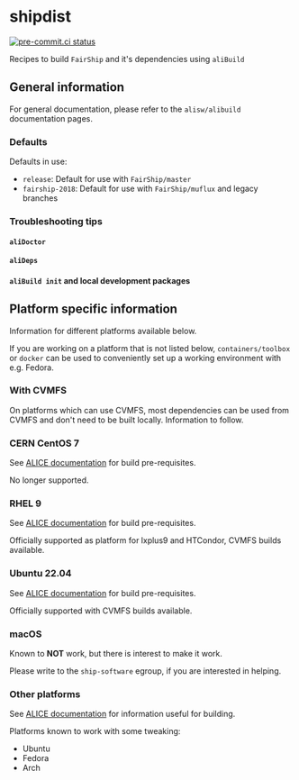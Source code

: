 # shipdist

[![pre-commit.ci status](https://results.pre-commit.ci/badge/github/ShipSoft/shipdist/main.svg)](https://results.pre-commit.ci/latest/github/ShipSoft/shipdist/main)

Recipes to build `FairShip` and it's dependencies using `aliBuild`

## General information

For general documentation, please refer to the `alisw/alibuild` documentation pages.

### Defaults

Defaults in use:

- `release`: Default for use with `FairShip/master`
- `fairship-2018`: Default for use with `FairShip/muflux` and legacy branches

### Troubleshooting tips

#### `aliDoctor`

#### `aliDeps`

#### `aliBuild init` and local development packages

## Platform specific information

Information for different platforms available below.

If you are working on a platform that is not listed below, `containers/toolbox` or `docker` can be used to conveniently set up a working environment with e.g. Fedora.

### With CVMFS

On platforms which can use CVMFS, most dependencies can be used from CVMFS and don't need to be built locally. Information to follow.

### CERN CentOS 7

See [ALICE documentation](https://alice-doc.github.io/alice-analysis-tutorial/building/prereq-centos7.html) for build pre-requisites.

No longer supported.

### RHEL 9

See [ALICE documentation](https://alice-doc.github.io/alice-analysis-tutorial/building/prereq-alma9.html) for build pre-requisites.

Officially supported as platform for lxplus9 and HTCondor, CVMFS builds available.

### Ubuntu 22.04

See [ALICE documentation](https://alice-doc.github.io/alice-analysis-tutorial/building/prereq-ubuntu.html) for build pre-requisites.

Officially supported with CVMFS builds available.

### macOS

Known to **NOT** work, but there is interest to make it work.

Please write to the `ship-software` egroup, if you are interested in helping.

### Other platforms

See [ALICE documentation](https://alice-doc.github.io/alice-analysis-tutorial/building/) for information useful for building.

Platforms known to work with some tweaking:

* Ubuntu
* Fedora
* Arch
